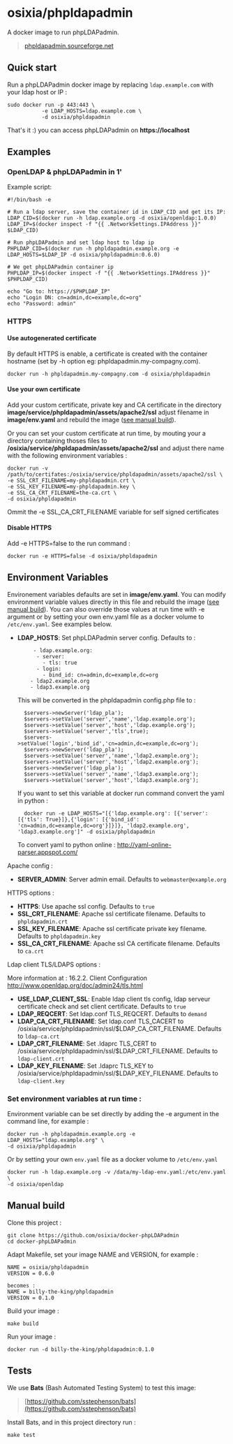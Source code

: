 # osixia/phpldapadmin

A docker image to run phpLDAPadmin.
> [phpldapadmin.sourceforge.net](http://phpldapadmin.sourceforge.net)


## Quick start

Run a phpLDAPadmin docker image by replacing `ldap.example.com` with your ldap host or IP :

    sudo docker run -p 443:443 \
               -e LDAP_HOSTS=ldap.example.com \
               -d osixia/phpldapadmin

That's it :) you can access phpLDAPadmin on **https://localhost**


## Examples

### OpenLDAP & phpLDAPadmin in 1'

Example script:

    #!/bin/bash -e

    # Run a ldap server, save the container id in LDAP_CID and get its IP:
    LDAP_CID=$(docker run -h ldap.example.org -d osixia/openldap:1.0.0)
    LDAP_IP=$(docker inspect -f "{{ .NetworkSettings.IPAddress }}" $LDAP_CID)

    # Run phpLDAPadmin and set ldap host to ldap ip
    PHPLDAP_CID=$(docker run -h phpldapadmin.example.org -e LDAP_HOSTS=$LDAP_IP -d osixia/phpldapadmin:0.6.0)

    # We get phpLDAPadmin container ip
    PHPLDAP_IP=$(docker inspect -f "{{ .NetworkSettings.IPAddress }}" $PHPLDAP_CID)

    echo "Go to: https://$PHPLDAP_IP"
    echo "Login DN: cn=admin,dc=example,dc=org"
    echo "Password: admin"

### HTTPS

#### Use autogenerated certificate
By default HTTPS is enable, a certificate is created with the container hostname (set by -h option eg: phpldapadmin.my-compagny.com).

	docker run -h phpldapadmin.my-compagny.com -d osixia/phpldapadmin

#### Use your own certificate

Add your custom certificate, private key and CA certificate in the directory **image/service/phpldapadmin/assets/apache2/ssl** adjust filename in **image/env.yaml** and rebuild the image ([see manual build](#manual-build)).

Or you can set your custom certificate at run time, by mouting your a directory containing thoses files to **/osixia/service/phpldapadmin/assets/apache2/ssl** and adjust there name with the following environment variables :

	docker run -v /path/to/certifates:/osixia/service/phpldapadmin/assets/apache2/ssl \
	-e SSL_CRT_FILENAME=my-phpldapadmin.crt \
	-e SSL_KEY_FILENAME=my-phpldapadmin.key \
	-e SSL_CA_CRT_FILENAME=the-ca.crt \
	-d osixia/phpldapadmin

Ommit the -e SSL_CA_CRT_FILENAME variable for self signed certificates

#### Disable HTTPS
Add -e HTTPS=false to the run command :

    docker run -e HTTPS=false -d osixia/phpldapadmin

## Environment Variables

Environement variables defaults are set in **image/env.yaml**. You can modify environment variable values directly in this file and rebuild the image ([see manual build](#manual-build)). You can also override those values at run time with -e argument or by setting your own env.yaml file as a docker volume to `/etc/env.yaml`. See examples below.

- **LDAP_HOSTS**: Set phpLDAPadmin server config. Defaults to :

		   - ldap.example.org:
		    - server:
		      - tls: true
		    - login:
		      - bind_id: cn=admin,dc=example,dc=org
		  - ldap2.example.org
		  - ldap3.example.org

	This will be converted in the phpldapadmin config.php file to :

		$servers->newServer('ldap_pla');
		$servers->setValue('server','name','ldap.example.org');
		$servers->setValue('server','host','ldap.example.org');
		$servers->setValue('server','tls',true);
		$servers->setValue('login','bind_id','cn=admin,dc=example,dc=org');
		$servers->newServer('ldap_pla');
		$servers->setValue('server','name','ldap2.example.org');
		$servers->setValue('server','host','ldap2.example.org');
		$servers->newServer('ldap_pla');
		$servers->setValue('server','name','ldap3.example.org');
		$servers->setValue('server','host','ldap3.example.org');

	If you want to set this variable at docker run command convert the yaml in python :
	
		docker run -e LDAP_HOSTS="[{'ldap.example.org': [{'server': [{'tls': True}]},{'login': [{'bind_id': 'cn=admin,dc=example,dc=org'}]}]}, 'ldap2.example.org', 'ldap3.example.org']" -d osixia/phpldapadmin

	To convert yaml to python online :
	http://yaml-online-parser.appspot.com/

Apache config :
- **SERVER_ADMIN**: Server admin email. Defaults to `webmaster@example.org`

HTTPS options :
- **HTTPS**: Use apache ssl config. Defaults to `true`
- **SSL_CRT_FILENAME**: Apache ssl certificate filename. Defaults to `phpldapadmin.crt`
- **SSL_KEY_FILENAME**: Apache ssl certificate private key filename. Defaults to `phpldapadmin.key`
- **SSL_CA_CRT_FILENAME**: Apache ssl CA certificate filename. Defaults to `ca.crt`

Ldap client TLS/LDAPS options :

More information at : 16.2.2. Client Configuration http://www.openldap.org/doc/admin24/tls.html

- **USE_LDAP_CLIENT_SSL**: Enable ldap client tls config, ldap serveur certificate check and set client  certificate. Defaults to `true`
- **LDAP_REQCERT**: Set ldap.conf TLS_REQCERT. Defaults to `demand`
- **LDAP_CA_CRT_FILENAME**: Set ldap.conf TLS_CACERT to /osixia/service/phpldapadmin/ssl/$LDAP_CA_CRT_FILENAME. Defaults to `ldap-ca.crt`
- **LDAP_CRT_FILENAME**: Set .ldaprc TLS_CERT to /osixia/service/phpldapadmin/ssl/$LDAP_CRT_FILENAME. Defaults to `ldap-client.crt`
- **LDAP_KEY_FILENAME**: Set .ldaprc TLS_KEY to /osixia/service/phpldapadmin/ssl/$LDAP_KEY_FILENAME. Defaults to `ldap-client.key`

### Set environment variables at run time :

Environment variable can be set directly by adding the -e argument in the command line, for example :

	docker run -h phpldapadmin.example.org -e LDAP_HOSTS="ldap.example.org" \
	-d osixia/phpldapadmin

Or by setting your own `env.yaml` file as a docker volume to `/etc/env.yaml`

	docker run -h ldap.example.org -v /data/my-ldap-env.yaml:/etc/env.yaml \
	-d osixia/openldap

## Manual build

Clone this project :

	git clone https://github.com/osixia/docker-phpLDAPadmin
	cd docker-phpLDAPadmin

Adapt Makefile, set your image NAME and VERSION, for example :

	NAME = osixia/phpldapadmin
	VERSION = 0.6.0

	becomes :
	NAME = billy-the-king/phpldapadmin
	VERSION = 0.1.0

Build your image :

	make build

Run your image :

	docker run -d billy-the-king/phpldapadmin:0.1.0

## Tests

We use **Bats** (Bash Automated Testing System) to test this image:

> [https://github.com/sstephenson/bats](https://github.com/sstephenson/bats)

Install Bats, and in this project directory run :

	make test
